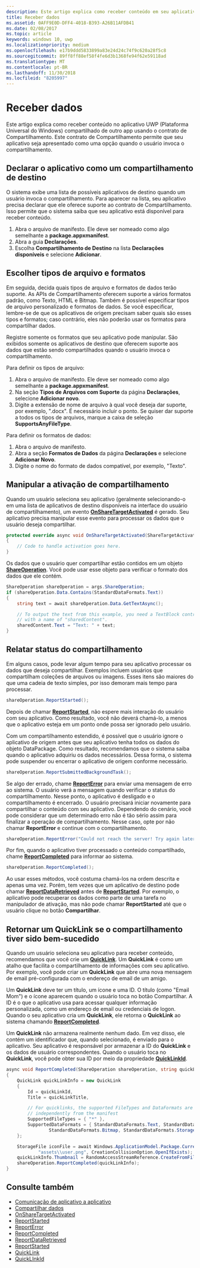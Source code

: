 ```yaml
---
description: Este artigo explica como receber conteúdo em seu aplicativo UWP (Plataforma Universal do Windows) compartilhado de outro aplicativo usando o contrato de Compartilhamento. Este contrato de Compartilhamento permite que seu aplicativo seja apresentado como uma opção quando o usuário invoca o compartilhamento.
title: Receber dados
ms.assetid: 0AFF9E0D-DFF4-4018-B393-A26B11AFDB41
ms.date: 02/08/2017
ms.topic: article
keywords: windows 10, uwp
ms.localizationpriority: medium
ms.openlocfilehash: e17b9ddd5833899a83e24d24c74f9c620a28f5c8
ms.sourcegitcommit: 89ff8ff88ef58f4fe6d3b1368fe94f62e59118ad
ms.translationtype: MT
ms.contentlocale: pt-BR
ms.lasthandoff: 11/30/2018
ms.locfileid: "8205997"
---
```

# <a name="receive-data"></a>Receber dados



Este artigo explica como receber conteúdo no aplicativo UWP (Plataforma Universal do Windows) compartilhado de outro app usando o contrato de Compartilhamento. Este contrato de Compartilhamento permite que seu aplicativo seja apresentado como uma opção quando o usuário invoca o compartilhamento.

## <a name="declare-your-app-as-a-share-target"></a>Declarar o aplicativo como um compartilhamento de destino

O sistema exibe uma lista de possíveis aplicativos de destino quando um usuário invoca o compartilhamento. Para aparecer na lista, seu aplicativo precisa declarar que ele oferece suporte ao contrato de Compartilhamento. Isso permite que o sistema saiba que seu aplicativo está disponível para receber conteúdo.

1.  Abra o arquivo de manifesto. Ele deve ser nomeado como algo semelhante a **package.appxmanifest**.
2.  Abra a guia **Declarações**.
3.  Escolha **Compartilhamento de Destino** na lista **Declarações disponíveis** e selecione **Adicionar**.

## <a name="choose-file-types-and-formats"></a>Escolher tipos de arquivo e formatos

Em seguida, decida quais tipos de arquivo e formatos de dados terão suporte. As APIs de Compartilhamento oferecem suporte a vários formatos padrão, como Texto, HTML e Bitmap. Também é possível especificar tipos de arquivo personalizado e formatos de dados. Se você especificar, lembre-se de que os aplicativos de origem precisam saber quais são esses tipos e formatos; caso contrário, eles não poderão usar os formatos para compartilhar dados.

Registre somente os formatos que seu aplicativo pode manipular. São exibidos somente os aplicativos de destino que oferecem suporte aos dados que estão sendo compartilhados quando o usuário invoca o compartilhamento.

Para definir os tipos de arquivo:

1.  Abra o arquivo de manifesto. Ele deve ser nomeado como algo semelhante a **package.appxmanifest**.
2.  Na seção **Tipos de Arquivos com Suporte** da página **Declarações**, selecione **Adicionar novo**.
3.  Digite a extensão de nome de arquivo à qual você deseja dar suporte, por exemplo, ".docx". É necessário incluir o ponto. Se quiser dar suporte a todos os tipos de arquivos, marque a caixa de seleção **SupportsAnyFileType**.

Para definir os formatos de dados:

1.  Abra o arquivo de manifesto.
2.  Abra a seção **Formatos de Dados** da página **Declarações** e selecione **Adicionar Novo**.
3.  Digite o nome do formato de dados compatível, por exemplo, "Texto".

## <a name="handle-share-activation"></a>Manipular a ativação de compartilhamento

Quando um usuário seleciona seu aplicativo (geralmente selecionando-o em uma lista de aplicativos de destino disponíveis na interface do usuário de compartilhamento), um evento [**OnShareTargetActivated**](https://msdn.microsoft.com/library/windows/apps/Windows.UI.Xaml.Application.OnShareTargetActivated(Windows.ApplicationModel.Activation.ShareTargetActivatedEventArgs)) é gerado. Seu aplicativo precisa manipular esse evento para processar os dados que o usuário deseja compartilhar.

<!-- For some reason, the snippets in this file are all inline in the WDCML topic. Suggest moving to VS project with rest of snippets. -->
```cs
protected override async void OnShareTargetActivated(ShareTargetActivatedEventArgs args)
{
    // Code to handle activation goes here. 
} 
```

Os dados que o usuário quer compartilhar estão contidos em um objeto [**ShareOperation**](https://msdn.microsoft.com/library/windows/apps/Windows.ApplicationModel.DataTransfer.ShareTarget.ShareOperation). Você pode usar esse objeto para verificar o formato dos dados que ele contém.

```cs
ShareOperation shareOperation = args.ShareOperation;
if (shareOperation.Data.Contains(StandardDataFormats.Text))
{
    string text = await shareOperation.Data.GetTextAsync();

    // To output the text from this example, you need a TextBlock control
    // with a name of "sharedContent".
    sharedContent.Text = "Text: " + text;
} 
```

## <a name="report-sharing-status"></a>Relatar status do compartilhamento

Em alguns casos, pode levar algum tempo para seu aplicativo processar os dados que deseja compartilhar. Exemplos incluem usuários que compartilham coleções de arquivos ou imagens. Esses itens são maiores do que uma cadeia de texto simples, por isso demoram mais tempo para processar.

```cs
shareOperation.ReportStarted(); 
```

Depois de chamar [**ReportStarted**](https://msdn.microsoft.com/library/windows/apps/Windows.ApplicationModel.DataTransfer.ShareTarget.ShareOperation.ReportStarted), não espere mais interação do usuário com seu aplicativo. Como resultado, você não deverá chamá-lo, a menos que o aplicativo esteja em um ponto onde possa ser ignorado pelo usuário.

Com um compartilhamento estendido, é possível que o usuário ignore o aplicativo de origem antes que seu aplicativo tenha todos os dados do objeto DataPackage. Como resultado, recomendamos que o sistema saiba quando o aplicativo adquiriu os dados necessários. Dessa forma, o sistema pode suspender ou encerrar o aplicativo de origem conforme necessário.

```cs
shareOperation.ReportSubmittedBackgroundTask(); 
```

Se algo der errado, chame [**ReportError**](https://msdn.microsoft.com/library/windows/apps/Windows.ApplicationModel.DataTransfer.ShareTarget.ShareOperation.ReportError(System.String)) para enviar uma mensagem de erro ao sistema. O usuário verá a mensagem quando verificar o status do compartilhamento. Nesse ponto, o aplicativo é desligado e o compartilhamento é encerrado. O usuário precisará iniciar novamente para compartilhar o conteúdo com seu aplicativo. Dependendo do cenário, você pode considerar que um determinado erro não é tão sério assim para finalizar a operação de compartilhamento. Nesse caso, opte por não chamar **ReportError** e continue com o compartilhamento.

```cs
shareOperation.ReportError("Could not reach the server! Try again later."); 
```

Por fim, quando o aplicativo tiver processado o conteúdo compartilhado, chame [**ReportCompleted**](https://msdn.microsoft.com/library/windows/apps/Windows.ApplicationModel.DataTransfer.ShareTarget.ShareOperation.ReportCompleted) para informar ao sistema.

```cs
shareOperation.ReportCompleted();
```

Ao usar esses métodos, você costuma chamá-los na ordem descrita e apenas uma vez. Porém, tem vezes que um aplicativo de destino pode chamar [**ReportDataRetrieved**](https://msdn.microsoft.com/library/windows/apps/Windows.ApplicationModel.DataTransfer.ShareTarget.ShareOperation.ReportDataRetrieved) antes de [**ReportStarted**](https://msdn.microsoft.com/library/windows/apps/Windows.ApplicationModel.DataTransfer.ShareTarget.ShareOperation.ReportStarted). Por exemplo, o aplicativo pode recuperar os dados como parte de uma tarefa no manipulador de ativação, mas não pode chamar **ReportStarted** até que o usuário clique no botão **Compartilhar**.

## <a name="return-a-quicklink-if-sharing-was-successful"></a>Retornar um QuickLink se o compartilhamento tiver sido bem-sucedido

Quando um usuário seleciona seu aplicativo para receber conteúdo, recomendamos que você crie um [**QuickLink**](https://msdn.microsoft.com/library/windows/apps/Windows.ApplicationModel.DataTransfer.ShareTarget.QuickLink). Um **QuickLink** é como um atalho que facilita o compartilhamento de informações com seu aplicativo. Por exemplo, você pode criar um **QuickLink** que abre uma nova mensagem de email pré-configurada com o endereço de email de um amigo.

Um **QuickLink** deve ter um título, um ícone e uma ID. O título (como "Email Mom") e o ícone aparecem quando o usuário toca no botão Compartilhar. A ID é o que o aplicativo usa para acessar qualquer informação personalizada, como um endereço de email ou credenciais de logon. Quando o seu aplicativo cria um **QuickLink**, ele retorna o **QuickLink** ao sistema chamando [**ReportCompleted**](https://msdn.microsoft.com/library/windows/apps/Windows.ApplicationModel.DataTransfer.ShareTarget.ShareOperation.ReportCompleted).

Um **QuickLink** não armazena realmente nenhum dado. Em vez disso, ele contém um identificador que, quando selecionado, é enviado para o aplicativo. Seu aplicativo é responsável por armazenar a ID do **QuickLink** e os dados de usuário correspondentes. Quando o usuário toca no **QuickLink**, você pode obter sua ID por meio da propriedade [**QuickLinkId**](https://msdn.microsoft.com/library/windows/apps/Windows.ApplicationModel.DataTransfer.ShareTarget.ShareOperation.QuickLinkId).

```cs
async void ReportCompleted(ShareOperation shareOperation, string quickLinkId, string quickLinkTitle)
{
    QuickLink quickLinkInfo = new QuickLink
    {
        Id = quickLinkId,
        Title = quickLinkTitle,

        // For quicklinks, the supported FileTypes and DataFormats are set 
        // independently from the manifest
        SupportedFileTypes = { "*" },
        SupportedDataFormats = { StandardDataFormats.Text, StandardDataFormats.Uri, 
                StandardDataFormats.Bitmap, StandardDataFormats.StorageItems }
    };

    StorageFile iconFile = await Windows.ApplicationModel.Package.Current.InstalledLocation.CreateFileAsync(
            "assets\\user.png", CreationCollisionOption.OpenIfExists);
    quickLinkInfo.Thumbnail = RandomAccessStreamReference.CreateFromFile(iconFile);
    shareOperation.ReportCompleted(quickLinkInfo);
}
```

## <a name="see-also"></a>Consulte também 

* [Comunicação de aplicativo a aplicativo](index.md)
* [Compartilhar dados](share-data.md)
* [OnShareTargetActivated](https://msdn.microsoft.com/library/windows/apps/windows.ui.xaml.application.onsharetargetactivated.aspx)
* [ReportStarted](https://msdn.microsoft.com/library/windows/apps/windows.applicationmodel.datatransfer.sharetarget.shareoperation.reportstarted.aspx)
* [ReportError](https://msdn.microsoft.com/library/windows/apps/windows.applicationmodel.datatransfer.sharetarget.shareoperation.reporterror.aspx)
* [ReportCompleted](https://msdn.microsoft.com/library/windows/apps/windows.applicationmodel.datatransfer.sharetarget.shareoperation.reportcompleted.aspx)
* [ReportDataRetrieved](https://msdn.microsoft.com/library/windows/apps/windows.applicationmodel.datatransfer.sharetarget.shareoperation.reportdataretrieved.aspx)
* [ReportStarted](https://msdn.microsoft.com/library/windows/apps/windows.applicationmodel.datatransfer.sharetarget.shareoperation.reportstarted.aspx)
* [QuickLink](https://msdn.microsoft.com/library/windows/apps/windows.applicationmodel.datatransfer.sharetarget.quicklink.aspx)
* [QuickLInkId](https://msdn.microsoft.com/library/windows/apps/windows.applicationmodel.datatransfer.sharetarget.quicklink.id.aspx)
